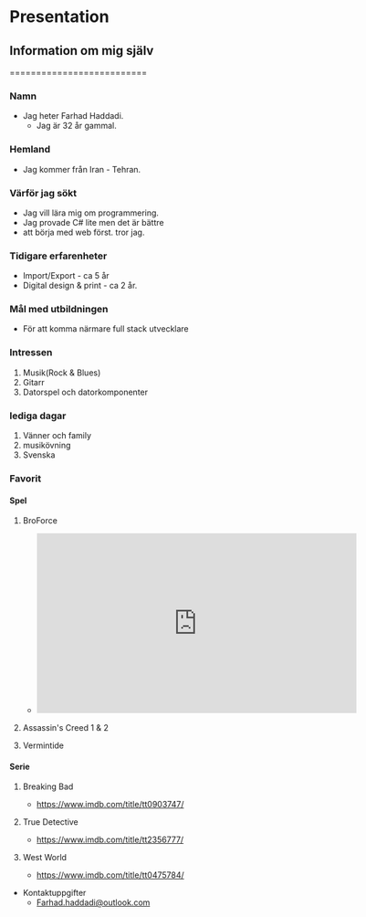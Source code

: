 # Presentation

## Information om mig själv

==========================

### **Namn**

- Jag heter Farhad Haddadi.
  - Jag är 32 år gammal.

### **Hemland**

- Jag kommer från Iran - Tehran.
  
### **Värför jag sökt**

- Jag vill lära mig om programmering.
- Jag provade C# lite men det är bättre
- att börja med web först. tror jag.
  
### **Tidigare erfarenheter**

- Import/Export - ca 5 år
- Digital design & print - ca 2 år.
  
### **Mål med utbildningen**

- För att komma närmare full stack utvecklare
  
### **Intressen**

1. Musik(Rock & Blues)
2. Gitarr
3. Datorspel och datorkomponenter

### **lediga dagar**

1. Vänner och family
2. musikövning
3. Svenska

### **Favorit**

#### **Spel**

1. BroForce
    - <iframe width="560" height="315" src="https://www.youtube.com/embed/8mOAQ7t9JjY" title="YouTube video player" frameborder="0" allow="accelerometer; autoplay; clipboard-write; encrypted-media; gyroscope; picture-in-picture" allowfullscreen></iframe>

2. Assassin's Creed 1 & 2
3. Vermintide

#### **Serie**

1. Breaking Bad
    - https://www.imdb.com/title/tt0903747/
  
2. True Detective
    - https://www.imdb.com/title/tt2356777/
3. West World
    - https://www.imdb.com/title/tt0475784/

* Kontaktuppgifter
  + Farhad.haddadi@outlook.com